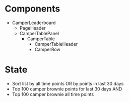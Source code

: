 # Components
* CamperLeaderboard
  * PageHeader
  * CamperTablePanel
    * CamperTable
      * CamperTableHeader
      * CamperRow

# State
* Sort list by all time points OR by points in last 30 days
* Top 100 camper brownie points for last 30 days AND
* Top 100 camper brownie all time points 

